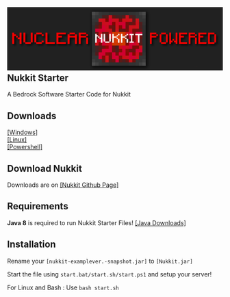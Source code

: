 [![Banner](https://raw.githubusercontent.com/CloudburstMC/Nukkit/master/.github/images/banner.png)](https://github.com/CloudburstMC/Nukkit)
Nukkit Starter
--------------
A Bedrock Software Starter Code for Nukkit

Downloads 
--------------
[[Windows]](https://github.com/xXhen2527Xx/Nukkit.Starter/blob/master/start.bat)<br>
[[Linux]](https://github.com/xXhen2527Xx/Nukkit.Starter/blob/master/start.sh)<br>
[[Powershell]](https://github.com/xXhen2527Xx/Nukkit.Starter/blob/master/start.ps1)<br>

Download Nukkit
--------------
Downloads are on [[Nukkit Github Page]](https://github.com/CloudburstMC/Nukkit/releases/tag/snapshot)

Requirements
--------------
**Java 8** is required to run Nukkit Starter Files! [[Java Downloads]](https://java.com/en/download/)

Installation
--------------
Rename your `[nukkit-examplever.-snapshot.jar]` to `[Nukkit.jar]`

Start the file using `start.bat/start.sh/start.ps1` and setup your server!

For Linux and Bash : Use `bash start.sh`
